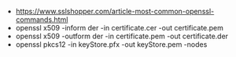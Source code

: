 - https://www.sslshopper.com/article-most-common-openssl-commands.html
 - openssl x509 -inform der -in certificate.cer -out certificate.pem
 - openssl x509 -outform der -in certificate.pem -out certificate.der
 - openssl pkcs12 -in keyStore.pfx -out keyStore.pem -nodes

